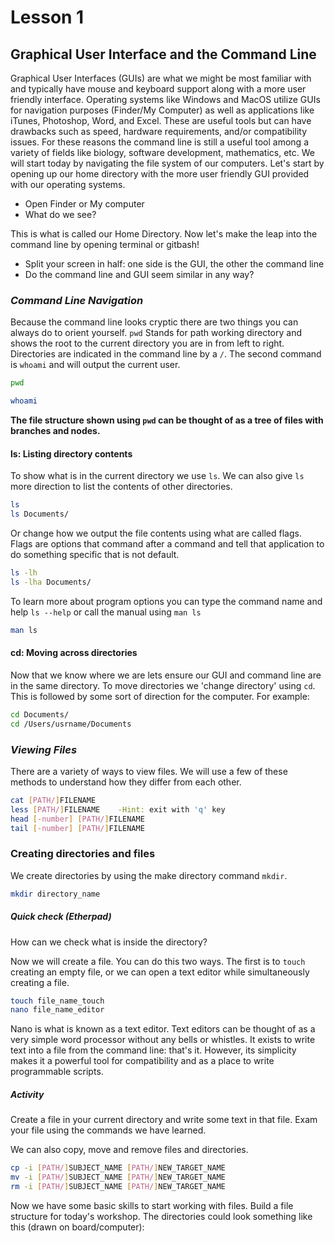 # Lesson 1

## Graphical User Interface and the Command Line

Graphical User Interfaces (GUIs) are what we might be most familiar with and typically have mouse and keyboard support along with a more user friendly interface.  Operating systems like Windows and MacOS utilize GUIs for navigation purposes (Finder/My Computer) as well as applications like iTunes, Photoshop, Word, and Excel.  These are useful tools but can have drawbacks such as speed, hardware requirements, and/or compatibility issues. For these reasons the command line is still a useful tool among a variety of fields like biology, software development, mathematics, etc. We will start today by navigating the file system of our computers.  Let's start by opening up our home directory with the more user friendly GUI provided with our operating systems.

 * Open Finder or My computer
 * What do we see?

This is what is called our Home Directory. Now let's make the leap into the command line by opening terminal or gitbash!

 * Split your screen in half: one side is the GUI, the other the command line
 * Do the command line and GUI seem similar in any way?

### *Command Line Navigation*

Because the command line looks cryptic there are two things you can always do to orient yourself. `pwd` Stands for path working directory and shows the root to the current directory you are in from left to right.  Directories are indicated in the command line by a `/`.  The second command is `whoami` and will output the current user. 

```bash
pwd
```
```bash
whoami
```

**The file structure shown using `pwd` can be thought of as a tree of files with branches and nodes.**

#### ls: Listing directory contents
To show what is in the current directory we use `ls`. We can also give `ls` more direction to list the contents of other directories. 

```bash
ls
ls Documents/
```
Or change how we output the file contents using what are called flags.  Flags are options that command after a command and tell that application to do something specific that is not default. 

```bash
ls -lh
ls -lha Documents/
```
To learn more about program options you can type the command name and help `ls --help` or call the manual using `man ls`

```bash
man ls
```  
#### cd: Moving across directories
Now that we know where we are lets ensure our GUI and command line are in the same directory.  To move directories we 'change directory' using `cd`. This is followed by some sort of direction for the computer.  For example: 

```bash
cd Documents/
cd /Users/usrname/Documents
```

### *Viewing Files*
There are a variety of ways to view files.  We will use a few of these methods to understand how they differ from each other.

```bash
cat [PATH/]FILENAME
less [PATH/]FILENAME    -Hint: exit with 'q' key
head [-number] [PATH/]FILENAME
tail [-number] [PATH/]FILENAME
```

### Creating directories and files 
We create directories by using the make directory command `mkdir`. 

```bash
mkdir directory_name
```

##### Quick check (Etherpad)
How can we check what is inside the directory?

Now we will create a file.  You can do this two ways.  The first is to `touch` creating an empty file, or we can open a text editor while simultaneously creating a file.

```bash
touch file_name_touch
nano file_name_editor
```

Nano is what is known as a text editor.  Text editors can be thought of as a very simple word processor without any bells or whistles.  It exists to write text into a file from the command line: that's it.  However, its simplicity makes it a powerful tool for compatibility and as a place to write programmable scripts.  

##### Activity
Create a file in your current directory and write some text in that file.  Exam your file using the commands we have learned.

We can also copy, move and remove files and directories.

```bash
cp -i [PATH/]SUBJECT_NAME [PATH/]NEW_TARGET_NAME
mv -i [PATH/]SUBJECT_NAME [PATH/]NEW_TARGET_NAME
rm -i [PATH/]SUBJECT_NAME [PATH/]NEW_TARGET_NAME
```

Now we have some basic skills to start working with files.  Build a file structure for today's workshop.  The directories could look something like this (drawn on board/computer):




    	

